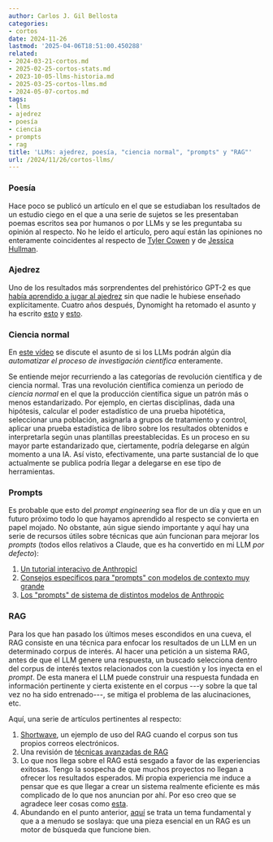 ```yaml
---
author: Carlos J. Gil Bellosta
categories:
- cortos
date: 2024-11-26
lastmod: '2025-04-06T18:51:00.450288'
related:
- 2024-03-21-cortos.md
- 2025-02-25-cortos-stats.md
- 2023-10-05-llms-historia.md
- 2025-03-25-cortos-llms.md
- 2024-05-07-cortos.md
tags:
- llms
- ajedrez
- poesía
- ciencia
- prompts
- rag
title: 'LLMs: ajedrez, poesía, "ciencia normal", "prompts" y "RAG"'
url: /2024/11/26/cortos-llms/
---
```


### Poesía

Hace poco se publicó un artículo en el que se estudiaban los resultados de un estudio ciego en el que a una serie de sujetos se les presentaban poemas escritos sea por humanos o por LLMs y se les preguntaba su opinión al respecto. No he leído el artículo, pero aquí están las opiniones no enteramente coincidentes al respecto de
[Tyler Cowen](https://marginalrevolution.com/marginalrevolution/2024/11/ai-generated-poetry-is-indistinguishable-from-human-written-poetry-and-is-rated-more-favorably.html?utm_source=pocket_saves)
y de
[Jessica Hullman](https://statmodeling.stat.columbia.edu/2024/11/22/what-genre-of-writing-is-ai-generated-poetry/).

### Ajedrez

Uno de los resultados más sorprendentes del prehistórico GPT-2 es que
[había aprendido a jugar al ajedrez](https://slatestarcodex.com/2020/01/06/a-very-unlikely-chess-game/)
sin que nadie le hubiese enseñado explícitamente. Cuatro años después, Dynomight ha retomado el asunto y ha escrito [esto](https://dynomight.net/chess/) y [esto](https://dynomight.net/more-chess/).

### Ciencia normal

En
[este vídeo](https://backreaction.blogspot.com/2024/10/this-new-ai-scientist-can-fully.html)
se discute el asunto de si los LLMs podrán algún día _automatizar el proceso de investigación científica_ enteramente.

Se entiende mejor recurriendo a las categorías de revolución científica y de ciencia normal. Tras una revolución científica comienza un periodo de _ciencia normal_ en el que la producción científica sigue un patrón más o menos estandarizado. Por ejemplo, en ciertas disciplinas, dada una hipótesis, calcular el poder estadístico de una prueba hipotética, seleccionar una población, asignarla a grupos de tratamiento y control, aplicar una prueba estadística de libro sobre los resultados obtenidos e interpretarla según unas plantillas preestablecidas. Es un proceso en su mayor parte estandarizado que, ciertamente, podría delegarse en algún momento a una IA. Así visto, efectivamente, una parte sustancial de lo que actualmente se publica podría llegar a delegarse en ese tipo de herramientas.

### Prompts

Es probable que esto del _prompt engineering_ sea flor de un día y que en un futuro próximo todo lo que hayamos aprendido al respecto se convierta en papel mojado. No obstante, aún sigue siendo importante y aquí hay una serie de recursos útiles sobre técnicas que aún funcionan para mejorar los _prompts_ (todos ellos relativos a Claude, que es ha convertido en mi LLM _por defecto_):

1. [Un tutorial interacivo de Anthropicl](https://github.com/anthropics/courses/tree/master/prompt_engineering_interactive_tutorial)
1. [Consejos específicos para "prompts" con modelos de contexto muy grande](https://docs.anthropic.com/en/docs/build-with-claude/prompt-engineering/long-context-tips)
1. [Los "prompts" de sistema de distintos modelos de Anthropic](https://docs.anthropic.com/en/release-notes/system-prompts)

### RAG

Para los que han pasado los últimos meses escondidos en una cueva, el RAG consiste en una técnica para enfocar los resultados de un LLM en un determinado corpus de interés. Al hacer una petición a un sistema RAG, antes de que el LLM genere una respuesta, un buscado selecciona dentro del corpus de interés textos relacionados con la cuestión y los inyecta en el _prompt_. De esta manera el LLM puede construir una respuesta fundada en información pertinente y cierta existente en el corpus ---y sobre la que tal vez no ha sido entrenado---, se mitiga el problema de las alucinaciones, etc.

Aquí, una serie de artículos pertinentes al respecto:

1. [Shortwave](https://www.shortwave.com/blog/deep-dive-into-worlds-smartest-email-ai/), un ejemplo de uso del RAG cuando el corpus son tus propios correos electrónicos.
1. Una revisión de [técnicas avanzadas de RAG](https://pub.towardsai.net/advanced-rag-techniques-an-illustrated-overview-04d193d8fec6)
1. Lo que nos llega sobre el RAG está sesgado a favor de las experiencias exitosas. Tengo la sospecha de que muchos proyectos no llegan a ofrecer los resultados esperados. Mi propia experiencia me induce a pensar que es que llegar a crear un sistema realmente eficiente es más complicado de lo que nos anuncian por ahí. Por eso creo que se agradece leer cosas como [esta](https://towardsdatascience.com/why-your-rag-is-not-reliable-in-a-production-environment-9e6a73b3eddb).
1. Abundando en el punto anterior, [aquí](https://blog.elicit.com/search-vs-vector-db/) se trata un tema fundamental y que a a menudo se soslaya: que una pieza esencial en un RAG es un motor de búsqueda que funcione bien.